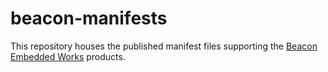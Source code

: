 # beacon-manifests

This repository houses the published manifest files supporting the [Beacon Embedded Works](https://www.beaconembededworks.com) products.
